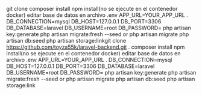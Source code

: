 git clone 
composer install
npm install(no se ejecute en el contenedor docker)
editar base de datos en archivo .env
APP_URL=YOUR_APP_URL
.
DB_CONNECTION=mysql
DB_HOST=127.0.0.1
DB_PORT=3306
DB_DATABASE=laravel
DB_USERNAME=root
DB_PASSWORD=
php artisan key:generate
 php artisan migrate:fresh --seed
 or 
 php artisan migrate
 php artisan db:seed
php artisan storage:linkgit clone https://github.com/toyza55k/laravel-backend.git .
composer install
npm install(no se ejecute en el contenedor docker)
editar base de datos en archivo .env
APP_URL=YOUR_APP_URL
.
DB_CONNECTION=mysql
DB_HOST=127.0.0.1
DB_PORT=3306
DB_DATABASE=laravel
DB_USERNAME=root
DB_PASSWORD=
php artisan key:generate
 php artisan migrate:fresh --seed
 or 
 php artisan migrate
 php artisan db:seed
php artisan storage:link
